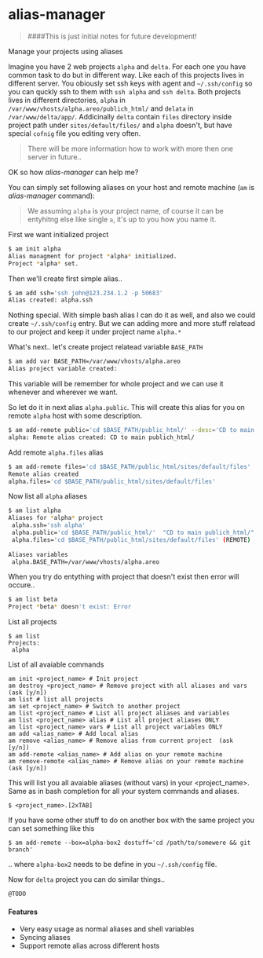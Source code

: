 # alias-manager

> ####This is just initial notes for future development!

Manage your projects using aliases

Imagine you have 2 web projects `alpha` and `delta`. For each one you have common task to do but in different way. Like each of this projects lives in different server. You obiously set ssh keys with agent and `~/.ssh/config` so you can quckly ssh to them with `ssh alpha` and `ssh delta`. Both projects lives in different directories, `alpha` in `/var/www/vhosts/alpha.areo/publich_html/` and `delata` in `/var/www/delta/app/`. Addicinally `delta` contain `files` directory inside project path under `sites/default/files/` and `alpha` doesn't, but have special `cofnig` file you editing very often. 

> There will be more information how to work with more then one server in future..

OK so how *alias-manager* can help me?

You can simply set following aliases on your host and remote machine (`am` is *alias-manager* command):

> We assuming `alpha` is your project name, of course it can be entyhitng else like single `a`, it's up to you how you name it.

First we want initialized project
```bash
$ am init alpha
Alias managment for project *alpha* initialized.
Project *alpha* set.
```

Then we'll create first simple alias..
```bash
$ am add ssh='ssh john@123.234.1.2 -p 50683'
Alias created: alpha.ssh
```
Nothing special. With simple bash alias I can do it as well, and also we could create `~/.ssh/config` entry. But we can adding more and more stuff relatead to our project and keep it under project name `alpha.*`


What's next.. let's create project relatead variable `BASE_PATH`
```bash
$ am add var BASE_PATH=/var/www/vhosts/alpha.areo
Alias project variable created: 
```
This variable will be remember for whole project and we can use it whenever and wherever we want.

So let do it in next alias `alpha.public`. This will create this alias for you on remote `alpha` host with some description.
```bash
$ am add-remote public='cd $BASE_PATH/public_html/' --desc='CD to main publich_html/'
alpha: Remote alias created: CD to main publich_html/
```

Add remote `alpha.files` alias
```bash
$ am add-remote files='cd $BASE_PATH/public_html/sites/default/files'
Remote alias created
alpha.files='cd $BASE_PATH/public_html/sites/default/files'
```


Now list all `alpha` aliases
```bash
$ am list alpha
Aliases for *alpha* project
 alpha.ssh='ssh alpha'
 alpha.public='cd $BASE_PATH/public_html/'  "CD to main publich_html/" (REMOTE)
 alpha.files='cd $BASE_PATH/public_html/sites/default/files' (REMOTE)
 
Aliases variables
 alpha.BASE_PATH=/var/www/vhosts/alpha.areo
```

When you try do entything with project that doesn't exist then error will occure..
```bash
$ am list beta
Project *beta* doesn't exist: Error
```

List all projects
```
$ am list
Projects:
 alpha
```


List of all avaiable commands
```
am init <project_name> # Init project
am destroy <project_name> # Remove project with all aliases and vars (ask [y/n])
am list # list all projects
am set <project_name> # Switch to another project
am list <project_name> # List all project aliases and variables
am list <project_name> alias # List all project aliases ONLY
am list <project_name> vars # List all project variables ONLY
am add <alias_name> # Add local alias
am remove <alias_name> # Remove alias from current project  (ask [y/n])
am add-remote <alias_name> # Add alias on your remote machine
am remove-remote <alias_name> # Remove alias on your remote machine  (ask [y/n])
```

This will list you all avaiable aliases (without vars) in your <project_name>. Same as in bash completion for all your  system commands and aliases.
```
$ <project_name>.[2xTAB]
```

If you have some other stuff to do on another box with the same project you can set something like this
```
$ am add-remote --box=alpha-box2 dostuff='cd /path/to/somewere && git branch'
```
.. where `alpha-box2` needs to be define in you `~/.ssh/config` file.

Now for `delta` project you can do similar things..
```bash
@TODO
```

#### Features
 * Very easy usage as normal aliases and shell variables
 * Syncing aliases
 * Support remote alias across different hosts
